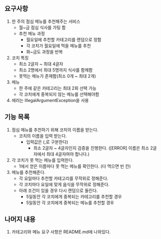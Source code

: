 ## 요구사항
1. 한 주의 점심 메뉴를 추천해주는 서비스
   - 월~금 점심 식사를 가팅 함
   - 추천 메뉴 과정
     - 월요일에 추천할 카테고리를 랜덤으로 정함
     - 각 코치가 월요일에 먹을 메뉴를 추천
     - 화~금도 과정을 반복
2. 코치 특징
   - 최소 2글자 ~ 최대 4글자
   - 최소 2명에서 최대 5명까지 식사를 함께함
   - 못먹는 메뉴가 존재함(최소 0개 ~ 최대 2개)
3. 메뉴
   - 한 주에 같은 카테고리는 최대 2회 선택 가능
   - 각 코치에게 중복되지 않는 메뉴를 선택해야함
4. 에러는 IllegalArgumentException을 사용

## 기능 목록
1. 점심 메뉴를 추천하기 위해 코치의 이름을 받는다.
   - 코치의 이름을 입력 받는다.
     - 입력값은 (,로 구분한다)
       - 최소 2글자 ~ 4글자인지 검증을 진행한다. ([ERROR] 이름은 최소 2글자에서 최대 4글자여야 합니다.)
2. 각 코치가 못 먹는 메뉴를 입력한다.
   - 1에서 얻은 이름마다 못 먹는 메뉴를 확인한다. (다 먹으면 빈 칸)
3. 메뉴를 추천해준다.
   - 각 요일마다 추천할 카테고리를 무작위로 정해준다.
   - 각 코치마다 요일에 맞게 음식을 무작위로 정해준다.
   - 아래 조건이 있을 경우 다시 랜덤으로 돌린다.
     - 5일동안 각 코치에게 중복되는 카테고리를 추천할 경우
     - 5일동안 각 코치에게 중복되는 메뉴를 추천할 경우

## 나머지 내용
1. 카테고리와 메뉴 요구 사항은 README.md에 나와있다.